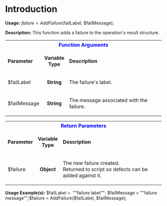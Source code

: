 # Introduction

**Usage:** 
$failure = AddFailure($failLabel, $failMessage);


**Description:** This function adds a failure to the operation's result structure.


<table class="confluenceTable"><tbody><tr><th colspan="3" class="confluenceTh"><span style="color: rgb(0,0,255);">Function Arguments</span></th></tr><tr><td class="confluenceTd"><strong>Parameter</strong></td><td class="confluenceTd"><p style="text-align: center;"><strong style="text-align: center;">Variable</strong><br style="text-align: center;" /><strong style="text-align: center;">Type</strong></p></td><td class="confluenceTd"><strong>Description</strong></td></tr><tr><td class="confluenceTd">$failLabel</td><td style="text-align: center;" class="confluenceTd"><strong>String</strong></td><td class="confluenceTd"><p>The failure's label.</p></td></tr><tr><td colspan="1" class="confluenceTd">$failMessage</td><td colspan="1" style="text-align: center;" class="confluenceTd"><strong>String</strong></td><td colspan="1" class="confluenceTd"><p>The message associated with the failure.</p></td></tr></tbody></table>


<table class="confluenceTable"><tbody><tr><th colspan="3" class="confluenceTh"><span style="color: rgb(0,0,255);">Return Parameters</span></th></tr><tr><td class="confluenceTd"><strong>Parameter</strong></td><td class="confluenceTd"><p style="text-align: center;"><strong style="text-align: center;">Variable</strong><br style="text-align: center;" /><strong style="text-align: center;">Type</strong></p></td><td class="confluenceTd"><strong>Description</strong></td></tr><tr><td class="confluenceTd">$failure</td><td style="text-align: center;" class="confluenceTd"><strong>Object</strong></td><td class="confluenceTd"><p>The new failure created.<br />Returned to script so defects can be added against it.</p></td></tr></tbody></table>



**Usage Example(s):** 
$failLabel
=  ""failure label"";
$failMessage
= ""failure message"";$failure = AddFailure($failLabel, $failMessage);
